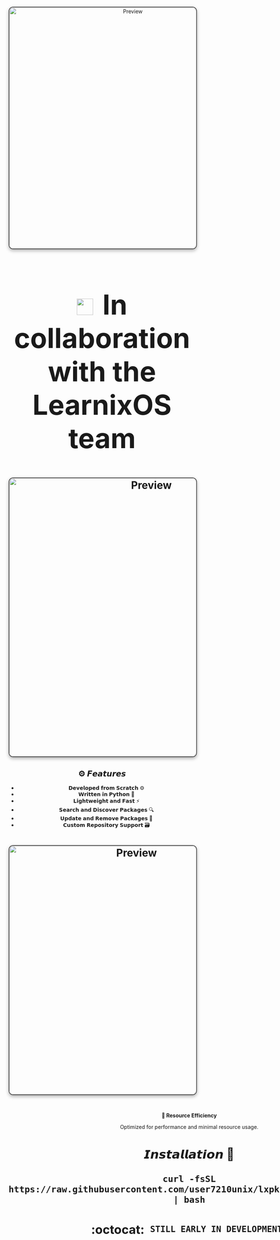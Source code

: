 <div align="center">


<img src="assets/images/banner.png" align="center" alt=" Preview" width="650" style="display: block; margin: 32px auto; border: 2px solid #555; border-radius: 12px; box-shadow: 0 4px 10px rgba(0, 0, 0, 0.3);">



<div align="center">
  <h2 style="font-size: 74px;">
    <strong>
      <a href="https://learnixos.github.io/" style="text-decoration: none; color: inherit;">
        <img src="https://learnixos.github.io/assets/images/logo.png" alt="" style="vertical-align: middle; width: 44px; height: 44px; margin-right: 8px;">
        In collaboration with the LearnixOS team
      </a>
    </strong>
  </h2>



<h1>
      <img src="assets/images/install1.png" align="center" alt="Preview" width="750" style="display: block; margin: 32px auto; border: 2px solid #555; border-radius: 12px; box-shadow: 0 4px 10px rgba(0, 0, 0, 0.3);">
</div>
</div> 

<div align="center">

## ⚙️ 𝙁𝙚𝙖𝙩𝙪𝙧𝙚𝙨

  -  𝗗𝗲𝘃𝗲𝗹𝗼𝗽𝗲𝗱 𝗳𝗿𝗼𝗺 𝗦𝗰𝗿𝗮𝘁𝗰𝗵 ⚙️
- 𝗪𝗿𝗶𝘁𝘁𝗲𝗻 𝗶𝗻 𝗣𝘆𝘁𝗵𝗼𝗻 🐍
 -   𝗟𝗶𝗴𝗵𝘁𝘄𝗲𝗶𝗴𝗵𝘁 𝗮𝗻𝗱 𝗙𝗮𝘀𝘁 ⚡
  -  𝗦𝗲𝗮𝗿𝗰𝗵 𝗮𝗻𝗱 𝗗𝗶𝘀𝗰𝗼𝘃𝗲𝗿 𝗣𝗮𝗰𝗸𝗮𝗴𝗲𝘀 🔍
  -  𝗨𝗽𝗱𝗮𝘁𝗲 𝗮𝗻𝗱 𝗥𝗲𝗺𝗼𝘃𝗲 𝗣𝗮𝗰𝗸𝗮𝗴𝗲𝘀 🔄
  -  𝗖𝘂𝘀𝘁𝗼𝗺 𝗥𝗲𝗽𝗼𝘀𝗶𝘁𝗼𝗿𝘆 𝗦𝘂𝗽𝗽𝗼𝗿𝘁 🗃️



<h1>
      <img src="assets/images/2.png" align="center" alt=" Preview" width="670" style="display: block; margin: 32px auto; border: 2px solid #555; border-radius: 12px; box-shadow: 0 4px 10px rgba(0, 0, 0, 0.3);">
</div>
</div> 

<div align="center">


<div style="display: flex; align-items: center; margin-bottom: 40px;">
  <div style="flex: 1; padding-right: 20px;">
    <p><strong>🚀 Resource Efficiency</strong></p>
    <p>Optimized for performance and minimal resource usage.</p>
<h1>
  
<div align="center">

### 𝙄𝙣𝙨𝙩𝙖𝙡𝙡𝙖𝙩𝙞𝙤𝙣 🍃

```
curl -fsSL https://raw.githubusercontent.com/user7210unix/lxpkg/main/install.sh | bash
```




### :octocat: ‎ <sup><sub><samp>STILL EARLY IN DEVELOPMENT!</samp></sub></sup>

